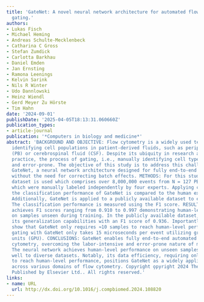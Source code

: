```yaml
---
title: 'GateNet: A novel neural network architecture for automated flow cytometry
  gating.'
authors:
- Lukas Fisch
- Michael Heming
- Andreas Schulte-Mecklenbeck
- Catharina C Gross
- Stefan Zumdick
- Carlotta Barkhau
- Daniel Emden
- Jan Ernsting
- Ramona Leenings
- Kelvin Sarink
- Nils R Winter
- Udo Dannlowski
- Heinz Wiendl
- Gerd Meyer Zu Hörste
- Tim Hahn
date: '2024-09-01'
publishDate: '2025-04-05T18:13:31.060660Z'
publication_types:
- article-journal
publication: '*Computers in biology and medicine*'
abstract: 'BACKGROUND AND OBJECTIVE: Flow cytometry is a widely used technique for
  identifying cell populations in patient-derived fluids, such as peripheral blood
  (PB) or cerebrospinal fluid (CSF). Despite its ubiquity in research and clinical
  practice, the process of gating, i.e., manually identifying cell types, is labor-intensive
  and error-prone. The objective of this study is to address this challenge by introducing
  GateNet, a neural network architecture designed for fully end-to-end automated gating
  without the need for correcting batch effects. METHODS: For this study a unique
  dataset is used which comprises over 8,000,000 events from N = 127 PB and CSF samples
  which were manually labeled independently by four experts. Applying cross-validation,
  the classification performance of GateNet is compared to the human experts performance.
  Additionally, GateNet is applied to a publicly available dataset to evaluate generalization.
  The classification performance is measured using the F1 score. RESULTS: GateNet
  achieves F1 scores ranging from 0.910 to 0.997 demonstrating human-level performance
  on samples unseen during training. In the publicly available dataset, GateNet confirms
  its generalization capabilities with an F1 score of 0.936. Importantly, we also
  show that GateNet only requires ≈10 samples to reach human-level performance. Finally,
  gating with GateNet only takes 15 microseconds per event utilizing graphics processing
  units (GPU). CONCLUSIONS: GateNet enables fully end-to-end automated gating in flow
  cytometry, overcoming the labor-intensive and error-prone nature of manual adjustments.
  The neural network achieves human-level performance on unseen samples and generalizes
  well to diverse datasets. Notably, its data efficiency, requiring only ∼10 samples
  to reach human-level performance, positions GateNet as a widely applicable tool
  across various domains of flow cytometry. Copyright o̧pyright 2024 The Author(s).
  Published by Elsevier Ltd.. All rights reserved.'
links:
- name: URL
  url: http://dx.doi.org/10.1016/j.compbiomed.2024.108820
---
```

